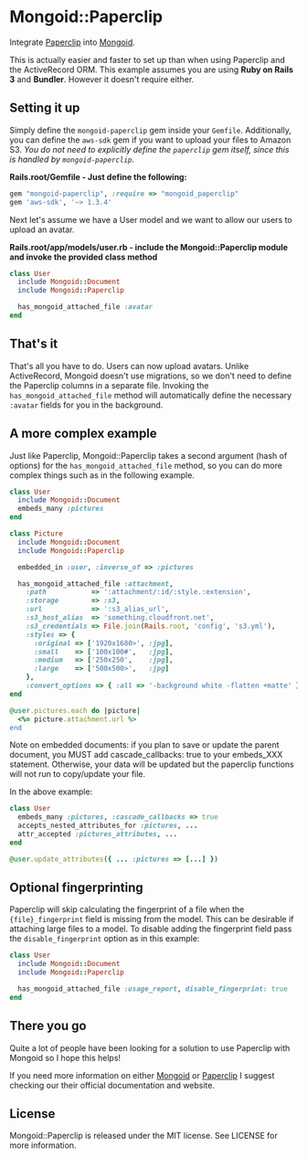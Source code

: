 # Mongoid::Paperclip

Integrate [Paperclip](https://github.com/thoughtbot/paperclip) into [Mongoid](http://mongoid.org/).

This is actually easier and faster to set up than when using Paperclip and the ActiveRecord ORM. This example assumes you are using **Ruby on Rails 3** and **Bundler**. However it doesn't require either.

## Setting it up

Simply define the `mongoid-paperclip` gem inside your `Gemfile`. Additionally, you can define the `aws-sdk` gem if you want to upload your files to Amazon S3. *You do not need to explicitly define the `paperclip` gem itself, since this is handled by `mongoid-paperclip`.*

**Rails.root/Gemfile - Just define the following:**

```rb
gem "mongoid-paperclip", :require => "mongoid_paperclip"
gem 'aws-sdk', '~> 1.3.4'
```

Next let's assume we have a User model and we want to allow our users to upload an avatar.

**Rails.root/app/models/user.rb - include the Mongoid::Paperclip module and invoke the provided class method**

```rb
class User
  include Mongoid::Document
  include Mongoid::Paperclip

  has_mongoid_attached_file :avatar
end
```

## That's it

That's all you have to do. Users can now upload avatars. Unlike ActiveRecord, Mongoid doesn't use migrations, so we don't need to define the Paperclip columns in a separate file. Invoking the `has_mongoid_attached_file` method will automatically define the necessary `:avatar` fields for you in the background.


## A more complex example

Just like Paperclip, Mongoid::Paperclip takes a second argument (hash of options) for the `has_mongoid_attached_file` method, so you can do more complex things such as in the following example.

```rb
class User
  include Mongoid::Document
  embeds_many :pictures
end

class Picture
  include Mongoid::Document
  include Mongoid::Paperclip

  embedded_in :user, :inverse_of => :pictures

  has_mongoid_attached_file :attachment,
    :path           => ':attachment/:id/:style.:extension',
    :storage        => :s3,
    :url            => ':s3_alias_url',
    :s3_host_alias  => 'something.cloudfront.net',
    :s3_credentials => File.join(Rails.root, 'config', 's3.yml'),
    :styles => {
      :original => ['1920x1680>', :jpg],
      :small    => ['100x100#',   :jpg],
      :medium   => ['250x250',    :jpg],
      :large    => ['500x500>',   :jpg]
    },
    :convert_options => { :all => '-background white -flatten +matte' }
end

@user.pictures.each do |picture|
  <%= picture.attachment.url %>
end
```

Note on embedded documents: if you plan to save or update the parent document, you MUST add cascade_callbacks: true to your
embeds_XXX statement.  Otherwise, your data will be updated but the paperclip functions will not run to copy/update your file.

In the above example:

```ruby
class User
  embeds_many :pictures, :cascade_callbacks => true
  accepts_nested_attributes_for :pictures, ...
  attr_accepted :pictures_attributes, ...
end

@user.update_attributes({ ... :pictures => [...] })
```

## Optional fingerprinting

Paperclip will skip calculating the fingerprint of a file when the `{file}_fingerprint` field is missing from the model. This can be desirable if attaching large files to a model. To disable adding the fingerprint field pass the `disable_fingerprint` option as in this example:

```rb
class User
  include Mongoid::Document
  include Mongoid::Paperclip

  has_mongoid_attached_file :usage_report, disable_fingerprint: true
end
```

## There you go

Quite a lot of people have been looking for a solution to use Paperclip with Mongoid so I hope this helps!

If you need more information on either [Mongoid](http://mongoid.org/) or [Paperclip](https://github.com/thoughtbot/paperclip) I suggest checking our their official documentation and website.

## License

Mongoid::Paperclip is released under the MIT license. See LICENSE for more information.
